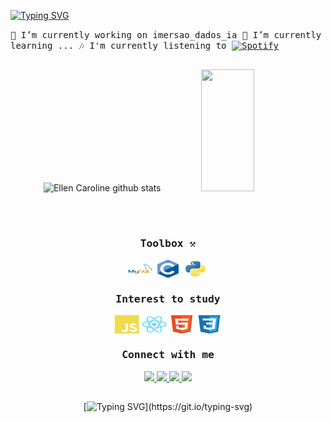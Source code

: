 [![Typing SVG](https://readme-typing-svg.herokuapp.com/?color=FFFAF0&size=24&center=true&vCenter=true&width=1000&lines=Hi+there!+My+name+is+Ellen+Caroline+/ᐠ+•+˕+•マ♡;Front-end+developer+and+UX/UI+lover;Always+learning+new+things)](https://git.io/typing-svg)

<samp> 🔭 I’m currently working on imersao_dados_ia
 🌱 I’m currently learning ...
 🎶 I'm currently listening to 
 [![Spotify](https://spotify-novatorem-bino8zq4v-ellen-caroline.vercel.app/api/spotify)](https://open.spotify.com/user/ypcfcxkfi34sg6z748p78hqb6)


##

<div align="center">  
  <img width="49%" height="195px" src="https://github-readme-stats.vercel.app/api?username=ellen-caroline&show_icons=true&count_private=true&hide_border=true&title_color=71a997&icon_color=b4626e&text_color=c9d1d9&bg_color=0d1117&rank_icon=github" alt="Ellen Caroline github stats" /> 
  <img width="41%" height="195px" src="https://github-readme-stats.vercel.app/api/top-langs/?username=ellen-caroline&layout=compact&hide_border=true&title_color=71a997&text_color=71a997&bg_color=0d1117" />
</div>

##

<div  align="center"> 
  <div style="display: inline_block"><br>
    <h3 align="center"> <samp> Toolbox ⚒️ </h3>
    <img align="center" height="30" width="40" alt="mysql-icon" src="https://raw.githubusercontent.com/devicons/devicon/master/icons/mysql/mysql-original-wordmark.svg">
    <img align="center" height="30" width="40" alt="c-icon" src="https://raw.githubusercontent.com/devicons/devicon/master/icons/c/c-original.svg">
    <img align="center" height="30" width="40" alt="phyton-icon" src="https://raw.githubusercontent.com/devicons/devicon/master/icons/python/python-original.svg">
  </div>

  <div> 
    <h3 align="center"> <samp> Interest to study </h3>
    <img align="center" height="30" width="40" alt="js-icon"  src="https://raw.githubusercontent.com/devicons/devicon/master/icons/javascript/javascript-plain.svg">
    <img align="center" height="30" width="40" alt="react-icon" src="https://raw.githubusercontent.com/devicons/devicon/master/icons/react/react-original.svg">
    <img align="center" height="30" width="40" alt="html-icon" src="https://raw.githubusercontent.com/devicons/devicon/master/icons/html5/html5-original.svg">
    <img align="center" height="30" width="40" alt="css-icon" src="https://raw.githubusercontent.com/devicons/devicon/master/icons/css3/css3-original.svg">
   </div>

<div  align="center"> 
 <div>
  <h3 aligh="left"> <samp> Connect with me </h3>
   <a href="https://www.notion.so/Portf-lio-e83be7d616314e0b96a860c3b77c70d2" target="_blank"> <img src="https://img.shields.io/badge/Notion-000000?style=for-the-badge&logo=notion&logoColor=white" target="_blank"> </a>
   <a href="https://www.figma.com/@ellencaroline" target="_blank"> <img src="https://img.shields.io/badge/Figma-F24E1E?style=for-the-badge&logo=figma&logoColor=white" target="_blank"> </a>
   <a href="https://br.pinterest.com/ellencaroline0107/" target="_blank"> <img src="https://img.shields.io/badge/Pinterest-%23E60023.svg?&style=for-the-badge&logo=Pinterest&logoColor=white" target="_blank"> </a>
   <a href="https://www.linkedin.com/in/ellen-caroline0107/" target="_blank"> <img src="https://img.shields.io/badge/-LinkedIn-%230077B5?style=for-the-badge&logo=linkedin&logoColor=white" target="_blank"> </a>
   <a target="_blank"> </a>
 </div>
</div>

##

[![Typing SVG](https://readme-typing-svg.demolab.com?font=Fira+Code&weight=100&size=15&duration=4000&pause=500&color=FFFAF0&center=true&multiline=true&width=650&height=290&lines=And+the+universe+said+everything+you+need+is+within+you;And+the+universe+said+you+are+stronger+than+you+know;And+the+universe+said+you+are+the+daylight;And+the+universe+said+you+are+the+night;And+the+universe+said+the+darkness+you+fight+is+within+you;And+the+universe+said+the+light+you+seek+is+within+you;And+the+universe+said+you+are+not+alone;And+the+universe+said+you+are+not+separate+from+every+other+thing;And+the+universe+said+you+are+the+universe+tasting+itself%2C;+talking+to+itself%2C+;reading+its+own+code;+;End+Poem+-+Julian+Gough;+.+++*+++++.+++++++*++++.%F0%9F%8C%99++++++*++++.++*++++*+++++*+++%E2%98%84%EF%B8%8F.++++*++++++*++++.++++++%F0%9F%8C%8D*++++++.+++++.++++*+++%F0%9F%92%AB+*++++.++++++*++++++.+++++.++*.+++++++%E2%9C%A8+*++++.++*+++++%F0%9F%8C%91+++++++.++++*++++%E2%98%84%EF%B8%8F+++++*++++.++*+++++%F0%9F%8C%95++.++++*++++.++*++.++++++*++++.++++++*.++++*+++++*+++.++.+*)](https://git.io/typing-svg)
